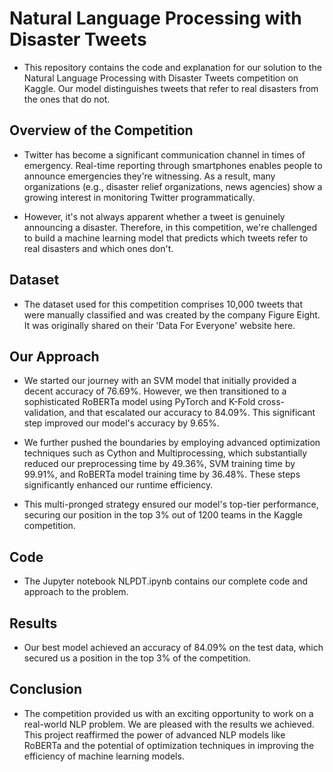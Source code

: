 # Natural Language Processing with Disaster Tweets
- This repository contains the code and explanation for our solution to the Natural Language Processing with Disaster Tweets competition on Kaggle. Our model distinguishes tweets that refer to real disasters from the ones that do not.

## Overview of the Competition
- Twitter has become a significant communication channel in times of emergency. Real-time reporting through smartphones enables people to announce emergencies they're witnessing. As a result, many organizations (e.g., disaster relief organizations, news agencies) show a growing interest in monitoring Twitter programmatically.

- However, it's not always apparent whether a tweet is genuinely announcing a disaster. Therefore, in this competition, we're challenged to build a machine learning model that predicts which tweets refer to real disasters and which ones don't.

## Dataset
- The dataset used for this competition comprises 10,000 tweets that were manually classified and was created by the company Figure Eight. It was originally shared on their 'Data For Everyone' website here.

## Our Approach
- We started our journey with an SVM model that initially provided a decent accuracy of 76.69%. However, we then transitioned to a sophisticated RoBERTa model using PyTorch and K-Fold cross-validation, and that escalated our accuracy to 84.09%. This significant step improved our model's accuracy by 9.65%.

- We further pushed the boundaries by employing advanced optimization techniques such as Cython and Multiprocessing, which substantially reduced our preprocessing time by 49.36%, SVM training time by 99.91%, and RoBERTa model training time by 36.48%. These steps significantly enhanced our runtime efficiency.

- This multi-pronged strategy ensured our model's top-tier performance, securing our position in the top 3% out of 1200 teams in the Kaggle competition.

## Code
- The Jupyter notebook NLPDT.ipynb contains our complete code and approach to the problem.

## Results
- Our best model achieved an accuracy of 84.09% on the test data, which secured us a position in the top 3% of the competition.

## Conclusion
- The competition provided us with an exciting opportunity to work on a real-world NLP problem. We are pleased with the results we achieved. This project reaffirmed the power of advanced NLP models like RoBERTa and the potential of optimization techniques in improving the efficiency of machine learning models.
